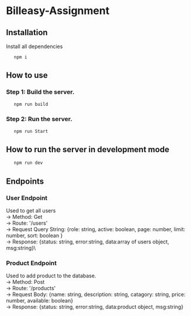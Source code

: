# Billeasy-Assignment

## Installation
Install all dependencies
``` bash
   npm i
```

## How to use
### Step 1: Build the server.
```bash
   npm run build
```

### Step 2: Run the server.
```bash
   npm run Start
```

## How to run the server in development mode
```bash
   npm run dev
```

## Endpoints
### User Endpoint
Used to get all users\
-> Method: Get\
-> Route: '/users'\
-> Request Query String: {role: string, active: boolean, page: number, limit: number, sort: boolean }\
-> Response: {status: string, error:string, data:array of users object, msg:string}\

### Product Endpoint
Used to add product to the database.\
-> Method: Post\
-> Route: '/products'\
-> Request Body: {name: string, description: string, catagory: string, price: number, available: boolean}\
-> Response: {status: string, error:string, data:product object, msg:string}


